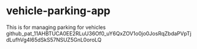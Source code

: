 # vehicle-parking-app
This is for managing parking for vehicles
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
